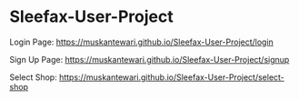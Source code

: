 # Sleefax-User-Project

Login Page: https://muskantewari.github.io/Sleefax-User-Project/login

Sign Up Page: https://muskantewari.github.io/Sleefax-User-Project/signup

Select Shop: https://muskantewari.github.io/Sleefax-User-Project/select-shop
